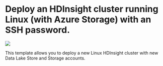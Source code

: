 # Deploy an HDInsight cluster running Linux (with Azure Storage) with an SSH password.

<a href="https://portal.azure.com/#create/Microsoft.Template/uri/https%3A%2F%2Fraw.githubusercontent.com%2FAzure%2Fazure-quickstart-templates%2Fmaster%2Fhdinsight-new-datalake-store-azure-storage%2Fazuredeploy.json" target="_blank">
    <img src="http://azuredeploy.net/deploybutton.png"/>
</a>

This template allows you to deploy a new Linux HDInsight cluster with new Data Lake Store and Storage accounts.
